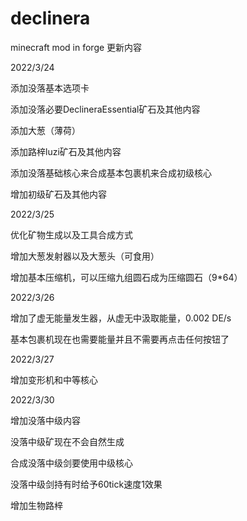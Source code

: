 # declinera
minecraft mod in forge
更新内容

2022/3/24

添加没落基本选项卡

添加没落必要DeclineraEssential矿石及其他内容

添加大葱（薄荷）

添加路梓luzi矿石及其他内容

添加没落基础核心来合成基本包裹机来合成初级核心

增加初级矿石及其他内容


2022/3/25

优化矿物生成以及工具合成方式

增加大葱发射器以及大葱头（可食用）

增加基本压缩机，可以压缩九组圆石成为压缩圆石（9*64）

2022/3/26

增加了虚无能量发生器，从虚无中汲取能量，0.002 DE/s

基本包裹机现在也需要能量并且不需要再点击任何按钮了

2022/3/27

增加变形机和中等核心

2022/3/30

增加没落中级内容

没落中级矿现在不会自然生成

合成没落中级剑要使用中级核心

没落中级剑持有时给予60tick速度1效果

增加生物路梓
